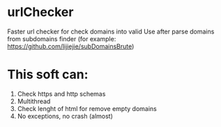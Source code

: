 # urlChecker
Faster url checker for check domains into valid
Use after parse domains from subdomains finder (for example: https://github.com/lijiejie/subDomainsBrute)
# This soft can:
1. Check https and http schemas
2. Multithread
3. Check lenght of html for remove empty domains
4. No exceptions, no crash (almost)
